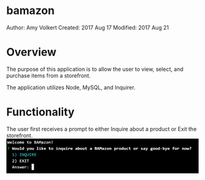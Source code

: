 # bamazon
Author: Amy Volkert
Created:  2017 Aug 17
Modified: 2017 Aug 21


# Overview
The purpose of this application is to allow the user to view, select, and purchase items from a storefront.

The application utilizes Node, MySQL, and Inquirer.

# Functionality
The user first receives a prompt to either Inquire about a product or Exit the storefront.
![inquire or exit](images/Inquire-Exit.JPG)
